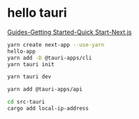 # hello tauri

[Guides-Getting Started-Quick Start-Next.js](https://tauri.app/v1/guides/getting-started/setup/next-js/)

```sh
yarn create next-app --use-yarn
hello-app
yarn add -D @tauri-apps/cli
yarn tauri init

yarn tauri dev
```

```sh
yarn add @tauri-apps/api
```

```sh
cd src-tauri
cargo add local-ip-address
```
